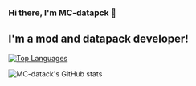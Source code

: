### Hi there, I'm MC-datapck 👋

## I'm a mod and datapack developer!


[![Top Languages](https://github-readme-stats.vercel.app/api/top-langs/?username=MC-datapack&layout=default&theme=default)](https://github.com/anuraghazra/github-readme-stats)

![MC-datack's GitHub stats](https://github-readme-stats.vercel.app/api?username=MC-datapack&theme=default&show_icons=true)
